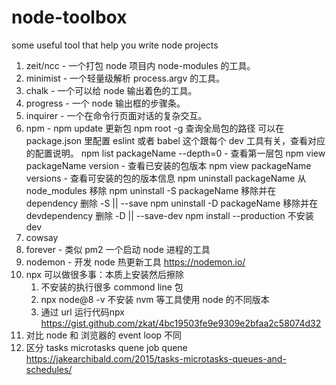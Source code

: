 # node-toolbox
some useful tool that help you write node projects

1. zeit/ncc - 一个打包 node 项目内 node-modules 的工具。
2. minimist - 一个轻量级解析 process.argv 的工具。
3. chalk - 一个可以给 node 输出着色的工具。
4. progress - 一个 node 输出框的步骤条。
5. inquirer - 一个在命令行页面对话的复杂交互。
6. npm - 
    npm update 更新包 
    npm root -g 查询全局包的路径 
    可以在 package.json 里配置 eslint 或者 babel 这个跟每个 dev 工具有关，查看对应的配置说明。
    npm list packageName --depth=0 - 查看第一层包
    npm view packageName version - 查看已安装的包版本
    npm view packageName versions - 查看可安装的包的版本信息
    npm uninstall packageName 从 node_modules 移除
    npm uninstall -S packageName 移除并在 dependency 删除 -S || --save
    npm uninstall -D packageName 移除并在 devdependency 删除 -D || --save-dev
    npm install --production 不安装 dev
7. cowsay
8. forever - 类似 pm2 一个启动 node 进程的工具
9. nodemon - 开发 node 热更新工具 https://nodemon.io/
10. npx 可以做很多事：本质上安装然后擦除
      1. 不安装的执行很多 commond line 包
      2. npx node@8 -v 不安装 nvm 等工具使用 node 的不同版本
      3. 通过 url 运行代码npx https://gist.github.com/zkat/4bc19503fe9e9309e2bfaa2c58074d32
11. 对比 node 和 浏览器的 event loop 不同
12. 区分 tasks microtasks quene job quene https://jakearchibald.com/2015/tasks-microtasks-queues-and-schedules/

